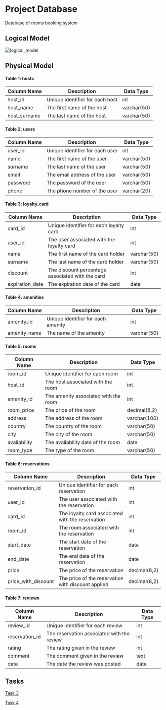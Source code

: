 # Project Database
Database of rooms booking system

## Logical Model
![logical_model](https://user-images.githubusercontent.com/72448245/232317111-9af4d774-5aa7-4af7-bd1c-9cf0508752cb.png)

## Physical Model
#### Table 1: hosts
| Column Name | Description | Data Type |
| --- | --- | --- |
| host_id | Unique identifier for each host | int |
| host_name | The first name of the host | varchar(50) |
| host_surname | The last name of the host | varchar(50) |

#### Table 2: users
| Column Name | Description | Data Type |
| --- | --- | --- |
| user_id | Unique identifier for each user | int |
| name | The first name of the user | varchar(50) |
| surname | The last name of the user | varchar(50) |
| email | The email address of the user | varchar(50) |
| password | The password of the user | varchar(50) |
| phone | The phone number of the user | varchar(20) |

#### Table 3: loyalty_card
| Column Name | Description | Data Type |
| --- | --- | --- |
| card_id | Unique identifier for each loyalty card | int |
| user_id | The user associated with the loyalty card | int |
| name | The first name of the card holder | varchar(50) |
| surname | The last name of the card holder | varchar(50) |
| discount | The discount percentage associated with the card | int |
| expiration_date | The expiration date of the card | date |


#### Table 4: amenities
| Column Name | Description | Data Type |
| --- | --- | --- |
| amenity_id | Unique identifier for each amenity | int |
| amenity_name | The name of the amenity | varchar(50) |

#### Table 5: rooms
| Column Name | Description | Data Type |
| --- | --- | --- |
| room_id | Unique identifier for each room | int |
| host_id | The host associated with the room | int |
| amenity_id | The amenity associated with the room | int |
| room_price | The price of the room | decimal(8,2) |
| address | The address of the room | varchar(100) |
| country | The country of the room | varchar(50) |
| city | The city of the room | varchar(50) |
| availability | The availability date of the room | date |
| room_type | The type of the room | varchar(50) |


#### Table 6: reservations
| Column Name | Description | Data Type |
| --- | --- | --- |
| reservation_id | Unique identifier for each reservation | int |
| user_id | The user associated with the reservation | int |
| card_id | The loyalty card associated with the reservation | int |
| room_id | The room associated with the reservation | int |
| start_date | The start date of the reservation | date |
| end_date | The end date of the reservation | date |
| price | The price of the reservation | decimal(8,2) |
| price_with_discount | The price of the reservation with discount applied | decimal(8,2) |


#### Table 7: reviews
| Column Name | Description | Data Type |
| --- | --- | --- |
| review_id | Unique identifier for each review | int |
| reservation_id | The reservation associated with the review | int |
| rating | The rating given in the review | int |
| comment | The comment given in the review | text |
| date | The date the review was posted | date |


## Tasks
[Task 3](https://github.com/Aeroretroc/Data_Base/blob/main/scripts/tables_ddl.sql) 

[Task 4](https://github.com/Aeroretroc/Data_Base/blob/main/scripts/inserts1.sql)

